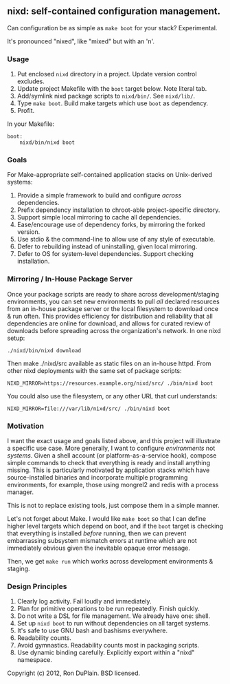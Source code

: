 nixd: self-contained configuration management.
----------------------------------------------

Can configuration be as simple as `make boot` for your stack? Experimental.

It's pronounced "nixed", like "mixed" but with an 'n'.


### Usage

1. Put enclosed `nixd` directory in a project. Update version control excludes.
2. Update project Makefile with the `boot` target below. Note literal tab.
3. Add/symlink nixd package scripts to `nixd/bin/`. See `nixd/lib/`.
4. Type `make boot`. Build make targets which use `boot` as dependency.
5. Profit.

In your Makefile:

    boot:
    	nixd/bin/nixd boot


### Goals

For Make-appropriate self-contained application stacks on Unix-derived systems:

1. Provide a simple framework to build and configure *across* dependencies.
2. Prefix dependency installation to chroot-able project-specific directory.
3. Support simple local mirroring to cache all dependencies.
4. Ease/encourage use of dependency forks, by mirroring the forked version.
5. Use stdio & the command-line to allow use of any style of executable.
6. Defer to rebuilding instead of uninstalling, given local mirroring.
7. Defer to OS for system-level dependencies. Support checking installation.


### Mirroring / In-House Package Server

Once your package scripts are ready to share across development/staging
environments, you can set new environments to pull *all* declared resources
from an in-house package server or the local filesystem to download once & run
often. This provides efficiency for distribution and reliability that all
dependencies are online for download, and allows for curated review of
downloads before spreading across the organization's network. In one nixd
setup:

    ./nixd/bin/nixd download

Then make ./nixd/src available as static files on an in-house httpd. From other
nixd deployments with the same set of package scripts:

    NIXD_MIRROR=https://resources.example.org/nixd/src/ ./bin/nixd boot

You could also use the filesystem, or any other URL that curl understands:

    NIXD_MIRROR=file:///var/lib/nixd/src/ ./bin/nixd boot


### Motivation

I want the exact usage and goals listed above, and this project will illustrate
a specific use case. More generally, I want to configure *environments* not
*systems*. Given a shell account (or platform-as-a-service hook), compose
simple commands to check that everything is ready and install anything
missing. This is particularly motivated by application stacks which have
source-installed binaries and incorporate multiple programming environments,
for example, those using mongrel2 and redis with a process manager.

This is not to replace existing tools, just compose them in a simple manner.

Let's not forget about Make. I would like `make boot` so that I can define
higher level targets which depend on boot, and if the `boot` target is checking
that everything is installed *before* running, then we can prevent embarrassing
subsystem mismatch errors at runtime which are not immediately obvious given
the inevitable opaque error message.

Then, we get `make run` which works across development environments & staging.


### Design Principles

1. Clearly log activity. Fail loudly and immediately.
2. Plan for primitive operations to be run repeatedly. Finish quickly.
3. Do not write a DSL for file management. We already have one: shell.
4. Set up `nixd boot` to run without dependencies on all target systems.
5. It's safe to use GNU bash and bashisms everywhere.
6. Readability counts.
7. Avoid gymnastics. Readability counts most in packaging scripts.
8. Use dynamic binding carefully. Explicitly export within a "nixd" namespace.


Copyright (c) 2012, Ron DuPlain. BSD licensed.
